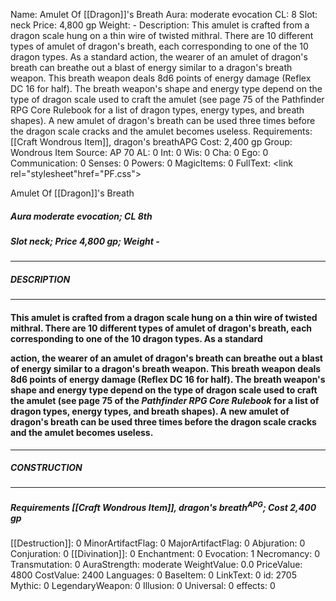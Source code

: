Name: Amulet Of [[Dragon]]'s Breath
Aura: moderate evocation
CL: 8
Slot: neck
Price: 4,800 gp
Weight: -
Description: This amulet is crafted from a dragon scale hung on a thin wire of twisted mithral. There are 10 different types of amulet of dragon's breath, each corresponding to one of the 10 dragon types. As a standard action, the wearer of an amulet of dragon's breath can breathe out a blast of energy similar to a dragon's breath weapon. This breath weapon deals 8d6 points of energy damage (Reflex DC 16 for half). The breath weapon's shape and energy type depend on the type of dragon scale used to craft the amulet (see page 75 of the Pathfinder RPG Core Rulebook for a list of dragon types, energy types, and breath shapes). A new amulet of dragon's breath can be used three times before the dragon scale cracks and the amulet becomes useless.
Requirements: [[Craft Wondrous Item]], dragon's breathAPG
Cost: 2,400 gp
Group: Wondrous Item
Source: AP 70
AL: 0
Int: 0
Wis: 0
Cha: 0
Ego: 0
Communication: 0
Senses: 0
Powers: 0
MagicItems: 0
FullText: <link rel="stylesheet"href="PF.css"><div class="heading"><p class="alignleft">Amulet Of [[Dragon]]'s Breath</p><div style="clear: both;"></div></div><div><h5><b>Aura </b>moderate evocation; <b>CL </b>8th</h5><h5><b>Slot </b>neck; <b>Price </b>4,800 gp; <b>Weight </b>-</h5></div><hr/><div><h5><b>DESCRIPTION</b></h5></div><hr/><div><h4><p>This amulet is crafted from a dragon scale hung on a thin wire of twisted mithral. There are 10 different types of amulet of dragon's breath, each corresponding to one of the 10 dragon types. As a standard </p><p>action, the wearer of an amulet of dragon's breath can breathe out a blast of energy similar to a dragon's breath weapon. This breath weapon deals 8d6 points of energy damage (Reflex DC 16 for half). The breath weapon's shape and energy type depend on the type of dragon scale used to craft the amulet (see page 75 of the <i>Pathfinder RPG Core Rulebook</i> for a list of dragon types, energy types, and breath shapes). A new amulet of dragon's breath can be used three times before the dragon scale cracks and the amulet becomes useless.</p></h4></div><hr/><div><h5><b>CONSTRUCTION</b></h5></div><hr/><div><h5><b>Requirements </b>[[Craft Wondrous Item]], <i>dragon's breath<sup>APG</sup></i>; <b>Cost </b>2,400 gp</h5></div>
[[Destruction]]: 0
MinorArtifactFlag: 0
MajorArtifactFlag: 0
Abjuration: 0
Conjuration: 0
[[Divination]]: 0
Enchantment: 0
Evocation: 1
Necromancy: 0
Transmutation: 0
AuraStrength: moderate
WeightValue: 0.0
PriceValue: 4800
CostValue: 2400
Languages: 0
BaseItem: 0
LinkText: 0
id: 2705
Mythic: 0
LegendaryWeapon: 0
Illusion: 0
Universal: 0
effects: 0
